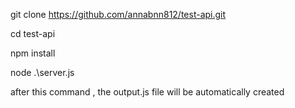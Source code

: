 git clone https://github.com/annabnn812/test-api.git

cd test-api

npm install

node .\server.js

after this command , the output.js file will be automatically created 
